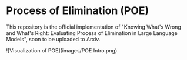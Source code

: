 # Process of Elimination (POE)

This repository is the official implementation of "Knowing What's Wrong and What's Right: Evaluating Process of Elimination in Large Language Models", soon to be uploaded to Arxiv.

![Visualization of POE](images/POE Intro.png)
